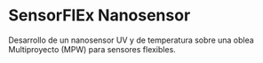# SensorFlEx Nanosensor  
Desarrollo de un nanosensor UV y de temperatura sobre una oblea Multiproyecto (MPW) para sensores flexibles.
